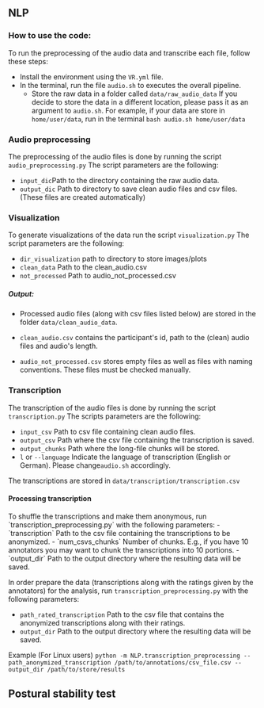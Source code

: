 ## NLP
### How to use the code:
To run the preprocessing of the audio data and transcribe each file, 
follow these steps:
- Install the environment using the `VR.yml` file.
- In the terminal, run the file `audio.sh` to executes the overall pipeline.
  - Store the raw data in a folder called `data/raw_audio_data` If you decide to store the data in a different location,
please pass it as an argument to `audio.sh`. For example, if your data are store in `home/user/data`, run in the terminal
`bash audio.sh home/user/data`

### Audio preprocessing
The preprocessing of the audio files is done by running the script `audio_preprocessing.py`
The script parameters are the following:

- `input_dic`Path to the directory containing the raw audio data.
- `output_dic` Path to directory to save clean audio files and csv files. (These files are created automatically)

### Visualization
To generate visualizations of the data run the script `visualization.py`
The script parameters are the following:
- `dir_visualization` path to directory to store images/plots
- `clean_data` Path to the clean_audio.csv
- `not_processed` Path to audio_not_processed.csv

##### Output:
- Processed audio files (along with csv files listed below) are stored in the folder `data/clean_audio_data`.

- `clean_audio.csv` contains the participant's id, path to the (clean) audio files and audio's length.
- `audio_not_processed.csv` stores empty files as well as files with naming conventions. 
These files must be checked manually. 

### Transcription
The transcription of the audio files is done by running the script `transcription.py`
The scripts parameters are the following:
- `input_csv` Path to csv file containing clean audio files. 
- `output_csv` Path where the csv file containing the transcription is saved.
- `output_chunks` Path where the long-file chunks will be stored.
- `l` or `--language` Indicate the language of transcription (English or German). Please change`audio.sh` accordingly.

The transcriptions are stored in `data/transcription/transcription.csv`
 
<h4>Processing transcription</h4>
To shuffle the transcriptions and make them anonymous, run `transcription_preprocessing.py` with the following parameters:
- `transcription` Path to the csv file containing the transcriptions to be anonymized.
- `num_csvs_chunks` Number of chunks. E.g., if you have 10 annotators you may want to chunk the transcriptions into 10 portions. 
- `output_dir` Path to the output directory where the resulting data will be saved. 

In order prepare the data (transcriptions along with the ratings given by the annotators) for the analysis, run `transcription_preprocessing.py`
with the following parameters:
- `path_rated_transcription` Path to the csv file that contains the anonymized transcriptions along with their ratings.
- `output_dir` Path to the output directory where the resulting data will be saved.

Example (For Linux users) `python -m NLP.transcription_preprocessing --path_anonymized_transcription /path/to/annotations/csv_file.csv --output_dir /path/to/store/results`


## Postural stability test

